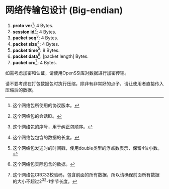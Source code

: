 # 网络传输包设计 (Big-endian)

1. **proto ver**[^1]:   4 Bytes.
3. **session id**[^2]:  4 Bytes.
2. **packet seq**[^3]:  4 Bytes.
4. **packet size**[^4]: 4 Bytes.
5. **packet time**[^5]: 8 Bytes.
6. **packet data**[^6]: [packet length] Bytes.
7. **packet crc**[^7]:  4 Bytes.

如需考虑加密和认证，请使用OpenSSl库对数据进行加密传输。

[^1]: 这个网络包所使用的协议版本。
[^2]: 这个网络包的会话ID。
[^3]: 这个网络包的序号，用于纠正包顺序。
[^4]: 这个网络包包含的数据的长度。
[^5]: 这个网络包发送时的时间戳，使用double类型的浮点数表示，保留4位小数。
[^6]: 这个网络包实际包含的数据。
[^7]: 这个网络包CRC32校验码，包含前面的所有数据，所以请确保前面所有数据的大小不超过2<sup>32</sup>-1字节长度。

请不要考虑在打包数据包时执行压缩，除非有非常好的点子，请让使用者直接传入压缩后的数据。